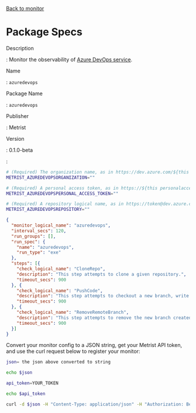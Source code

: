 [Back to monitor](azuredevops.md)

# Package Specs

Description

: Monitor the observability of [Azure DevOps service](https://azure.microsoft.com/products/devops/).

Name

: `azuredevops`

Package Name

: `azuredevops`

Publisher

: Metrist

Version

: 0.1.0-beta

: &nbsp;


<!--@include: /parts/_3.md-->


```sh
# (Required) The organization name, as in https://dev.azure.com/${this organization}/
METRIST_AZUREDEVOPSORGANIZATION=""

# (Required) A personal access token, as in https://${this personalaccesstoken}@dev.azure.com/
METRIST_AZUREDEVOPSPERSONAL_ACCESS_TOKEN=""

# (Required) A repository logical name, as in https://token@dev.azure.com/org/${this.repository}
METRIST_AZUREDEVOPSREPOSITORY=""
```

<!--@include: /parts/tips_env-vars.md -->


<!--@include: /parts/_4.md-->


```json
{
  "monitor_logical_name": "azuredevops",
  "interval_secs": 120,
  "run_groups": [],
  "run_spec": {
    "name": "azuredevops",
    "run_type": "exe"
  },
  "steps": [{
    "check_logical_name": "CloneRepo",
    "description": "This step attempts to clone a given repository.",
    "timeout_secs": 900
  }, {
    "check_logical_name": "PushCode",
    "description": "This step attempts to checkout a new branch, write a file, add, commit, and push changes to a given repository.",
    "timeout_secs": 900
  }, {
    "check_logical_name": "RemoveRemoteBranch",
    "description": "This step attempts to remove the new branch created in a previous step.",
    "timeout_secs": 900
  }]
}
```




Convert your monitor config to a JSON string, get your Metrist API token, and use the curl request below to register your monitor:

```sh
json= the json above converted to string

echo $json

api_token=YOUR_TOKEN

echo $api_token

curl -d $json -H "Content-Type: application/json" -H "Authorization: Bearer $api_token" 'https://app.metrist.io/api/v0/monitor-config'

```

<!--@include: /parts/tips_api.md-->


<!--@include: /parts/_5.md-->


<!--@include: /parts/result.md-->